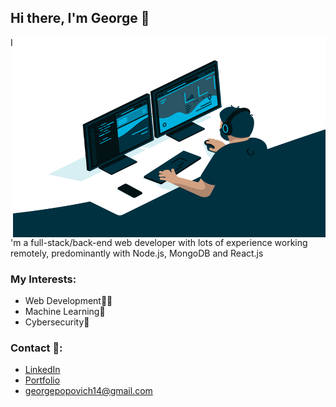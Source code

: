 ## Hi there, I'm George 👋

  <img align="right" alt="GIF" src="https://raw.githubusercontent.com/g-popovic/g-popovic/master/programmer.gif" width="500" height="320" />

I'm a full-stack/back-end web developer with lots of experience working remotely, predominantly with Node.js, MongoDB and React.js

### My Interests:

-   Web Development👨‍💻
-   Machine Learning🧠
-   Cybersecurity🔐

### Contact 📱:

-   <a href="https://linkedin.com/in/g-popovic">LinkedIn</a>
-   <a href="https://g-popovic.github.io">Portfolio</a>
-   georgepopovich14@gmail.com
